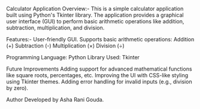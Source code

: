 Calculator Application
Overview:-
This is a simple calculator application built using Python's Tkinter library. The application provides a graphical user interface (GUI) to perform basic arithmetic operations like addition, subtraction, multiplication, and division.

Features:-
User-friendly GUI.
Supports basic arithmetic operations:
Addition (+)
Subtraction (-)
Multiplication (×)
Division (÷)

Programming Language: Python
Library Used: Tkinter


Future Improvements
Adding support for advanced mathematical functions like square roots, percentages, etc.
Improving the UI with CSS-like styling using Tkinter themes.
Adding error handling for invalid inputs (e.g., division by zero).


Author
Developed by Asha Rani Gouda.

